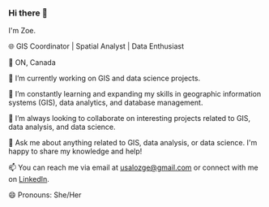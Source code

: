 ### Hi there 👋

I'm Zoe.

🌐 GIS Coordinator | Spatial Analyst | Data Enthusiast

📍 ON, Canada

🔭 I’m currently working on GIS and data science projects.

🌱 I’m constantly learning and expanding my skills in geographic information systems (GIS), data analytics, and database management.

👯 I’m always looking to collaborate on interesting projects related to GIS, data analysis, and data science.

💬 Ask me about anything related to GIS, data analysis, or data science. I'm happy to share my knowledge and help!

📫 You can reach me via email at usalozge@gmail.com or connect with me on [LinkedIn](https://www.linkedin.com/in/ozgegorucu).

😄 Pronouns: She/Her
